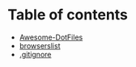 # Table of contents

* [Awesome-DotFiles](README.md)
* [browserslist](browserslist.md)
* [.gitignore](gitignore.md)

